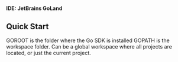 #### IDE: JetBrains GoLand

## Quick Start

GOROOT is the folder where the Go SDK is installed
GOPATH is the workspace folder. Can be a global workspace where all projects are located, or just the current project.
